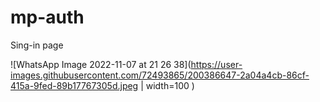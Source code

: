 # mp-auth

Sing-in page


![WhatsApp Image 2022-11-07 at 21 26 38](https://user-images.githubusercontent.com/72493865/200386647-2a04a4cb-86cf-415a-9fed-89b17767305d.jpeg | width=100 )
